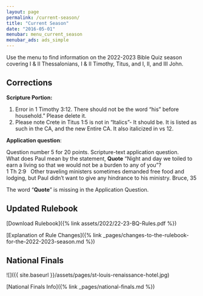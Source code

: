 ```yaml
---
layout: page
permalink: /current-season/
title: "Current Season"
date: "2016-05-01"
menubar: menu_current_season
menubar_ads: ads_simple
---
```


Use the menu to find information on the 2022-2023 Bible Quiz season covering I & II Thessalonians, I & II Timothy, Titus, and I, II, and III John.

## Corrections

**Scripture Portion:**

1. Error in 1 Timothy 3:12. There should not be the word “his” before household.” Please delete it.
2. Please note Crete in Titus 1:5 is not in “Italics”- It should be. It is listed as such in the CA, and the new Entire CA. It also italicized in vs 12.

**Application question**:

Question number 5 for 20 points. Scripture-text application question.  
What does Paul mean by the statement, **Quote** “Night and day we toiled to earn a living so that we would not be a burden to any of you”?  
1 Th 2:9   Other traveling ministers sometimes demanded free food and lodging, but Paul didn’t want to give any hindrance to his ministry. Bruce, 35

The word “**Quote**” is missing in the Application Question.

## Updated Rulebook

[Download Rulebook]({% link assets/2022/22-23-BQ-Rules.pdf %})

[Explanation of Rule Changes]({% link _pages/changes-to-the-rulebook-for-the-2022-2023-season.md %})

## National Finals

![]({{ site.baseurl }}/assets/pages/st-louis-renaissance-hotel.jpg)

[National Finals Info]({% link _pages/national-finals.md %})
